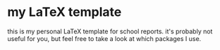 # my LaTeX template

this is my personal LaTeX template for school reports. it's probably not useful for you, but feel free to take a look at which packages I use.


